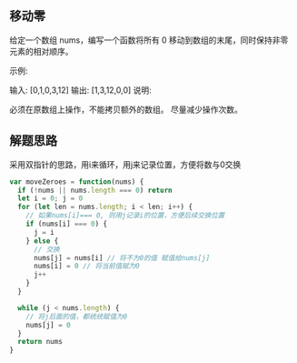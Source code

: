 ## 移动零

给定一个数组 nums，编写一个函数将所有 0 移动到数组的末尾，同时保持非零元素的相对顺序。

示例:

输入: [0,1,0,3,12]
输出: [1,3,12,0,0]
说明:

必须在原数组上操作，不能拷贝额外的数组。
尽量减少操作次数。

## 解题思路
采用双指针的思路，用i来循环，用j来记录位置，方便将数与0交换

```js
var moveZeroes = function(nums) {
  if (!nums || nums.length === 0) return 
  let i = 0; j = 0
  for (let len = nums.length; i < len; i++) {
    // 如果nums[i]=== 0, 则用j记录i的位置，方便后续交换位置
    if (nums[i] === 0) {
      j = i
    } else {
      // 交换
      nums[j] = nums[i] // 将不为0的值 赋值给nums[j]
      nums[i] = 0 // 将当前值赋为0
      j++
    }
  }

  while (j < nums.length) {
    // 将j后面的值，都统统赋值为0
    nums[j] = 0
  }
  return nums
}
```